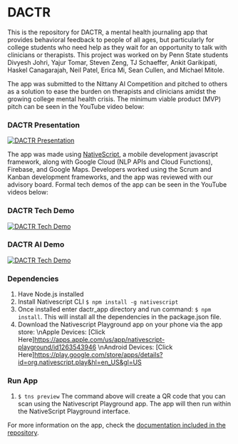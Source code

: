 # DACTR

This is the repository for DACTR, a mental health journaling app that provides behavioral feedback to people of all ages, but particularly for college students who need help as they wait for an opportunity to talk with clinicians or therapists. This project was worked on by Penn State students Divyesh Johri, Yajur Tomar, Steven Zeng, TJ Schaeffer, Ankit Garikipati, Haskel Canagarajah, Neil Patel, Erica Mi, Sean Cullen, and Michael Mitole.

The app was submitted to the Nittany AI Competition and pitched to others as a solution to ease the burden on therapists and clinicians amidst the growing college mental health crisis. The minimum viable product (MVP) pitch can be seen in the YouTube video below:

### DACTR Presentation
[![DACTR Presentation](http://img.youtube.com/vi/DpVwCKWFd8k/0.jpg)](https://www.youtube.com/watch?v=DpVwCKWFd8k)

The app was made using [NativeScript](https://nativescript.org/), a mobile development javascript framework, along with Google Cloud (NLP APIs and Cloud Functions), Firebase, and Google Maps. Developers worked using the Scrum and Kanban development frameworks, and the app was reviewed with our advisory board. Formal tech demos of the app can be seen in the YouTube videos below:

### DACTR Tech Demo
[![DACTR Tech Demo](http://img.youtube.com/vi/2tTkzdhkGiQ/0.jpg)](https://www.youtube.com/watch?v=2tTkzdhkGiQ)
### DACTR AI Demo
[![DACTR Tech Demo](http://img.youtube.com/vi/Hqq4ZpJXFCw/0.jpg)](https://www.youtube.com/watch?v=Hqq4ZpJXFCw)

### Dependencies

1. Have Node.js installed
2. Install Nativescript CLI ```$ npm install -g nativescript```
3. Once installed enter dactr_app directory and run command: ```$ npm install```. This will install all the dependencies in the package.json file.
4. Download the Nativescript Playground app on your phone via the app store: 
  \nApple Devices: [Click Here]https://apps.apple.com/us/app/nativescript-playground/id1263543946 
  \nAndroid Devices: [Click Here]https://play.google.com/store/apps/details?id=org.nativescript.play&hl=en_US&gl=US

### Run App
1. ```$ tns preview``` The command above will create a QR code that you can scan using the Nativescript Playground app. The app will then run within the NativeScript Playground interface.

For more information on the app, check the [documentation included in the repository](https://github.com/Divyesh-Johri/dactr_app/blob/0c0b743b7520e460deb157008cc41b9dd8eca259/documentation/DACTR%20Documentation%20Final.pdf).
